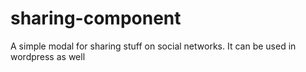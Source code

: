# sharing-component
A simple modal for sharing stuff on social networks. It can be used in wordpress as well
